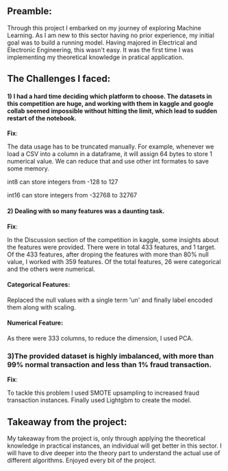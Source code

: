 ## Preamble:

Through this project I embarked on my journey of exploring Machine Learning. As I am new to this sector having no prior experience, my initial goal was to build a running model. Having majored in Electrical and Electronic Engineering, this wasn't easy. It was the first time I was implementing my theoretical knowledge in pratical application.

## The Challenges I faced:

#### 1) I had a hard time deciding which platform to choose. The datasets in this competition are huge, and working with them in kaggle and google collab seemed impossible without hitting the limit, which lead to sudden restart of the notebook.

<strong>Fix</strong>:

The data usage has to be truncated manually. For example, whenever we load a CSV into a column in a dataframe, it will assign 64 bytes to store 1 numerical value. We can reduce that and use other int formates to save some memory.

int8 can store integers from -128 to 127

int16 can store integers from -32768 to 32767

#### 2) Dealing with so many features was a daunting task.

<strong>Fix</strong>:

 In the Discussion section of the competition in kaggle, some insights about the features were provided. There were in total 433 features, and 1 target. Of the 433 features, after droping the features with more than 80% null value, I worked with 359 features. Of the total features, 26 were categorical and the others were numerical.
#### Categorical Features:
Replaced the null values with a single term 'un' and finally label encoded them along with scaling.

#### Numerical Feature:
As there were 333 columns, to reduce the dimension, I used PCA.

### 3)The provided dataset is highly imbalanced, with more than 99% normal transaction and less than 1% fraud transaction.

<strong>Fix</strong>:

To tackle this problem I used SMOTE upsampling to increased fraud transaction instances. Finally used Lightgbm to create the model.

## Takeaway from the project:

 My takeaway from the project is, only through applying the theoretical knowledge in practical instances, an individual will get better in this sector. I will have to dive deeper into the theory part to understand the actual use of different algorithms. Enjoyed every bit of the project.
